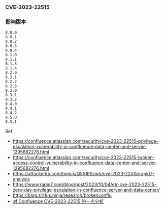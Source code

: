 ### CVE-2023-22515

### 影响版本
```
8.0.0
8.0.1
8.0.2
8.0.3
8.0.4
8.1.0
8.1.1
8.1.3
8.1.4
8.2.0
8.2.1
8.2.2
8.2.3
8.3.0
8.3.1
8.3.2
8.4.0
8.4.1
8.4.2
8.5.0
8.5.1
```

Ref
- https://confluence.atlassian.com/security/cve-2023-22515-privilege-escalation-vulnerability-in-confluence-data-center-and-server-1295682276.html
- https://confluence.atlassian.com/security/cve-2023-22515-broken-access-control-vulnerability-in-confluence-data-center-and-server-1295682276.html
- https://attackerkb.com/topics/Q5f0ItSzw5/cve-2023-22515/rapid7-analysis
- https://www.rapid7.com/blog/post/2023/10/04/etr-cve-2023-22515-zero-day-privilege-escalation-in-confluence-server-and-data-center/
- https://blog.s1r1us.ninja/research/brokenconflu
- [对 Confluence CVE-2023-22515 的一点分析](https://mp.weixin.qq.com/s/rIfYrO1i4LPpgCGyxSLHUg)
